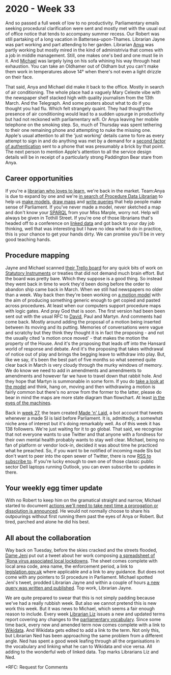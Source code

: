 # 2020 - Week 33

And so passed a full week of low to no productivity. Parliamentary emails seeking procedural clarification were sent and mostly met with the usual out of office notice that tends to accompany summer recess. Our Robert was still partaking of a long vacation in Battersea-upon-Thames. Librarian Jayne was part working and part attending to her garden. Librarian [Anya](https://twitter.com/bitten_) was partly working but mostly mired in the kind of administrivia that comes with a job in middle management. Still, one makes one's bed and one must lie in it. And [Michael](https://twitter.com/fantasticlife) was largely lying on his sofa whining his way through heat exhaustion. You can take an Oldhamer out of Oldham but you can't make them work in temperatures above 14° when there's not even a light drizzle on their face.

That said, Anya and Michael did make it back to the office. Mostly in search of air conditioning. The whole place had a vaguely Mary Celeste vibe with the newspaper shelf stacked high with quality journalism from the 13th March. And the Telegraph. And some posters about what to do if you thought you had flu. Which felt strangely quaint. They had thought the presence of air conditioning would lead to a sudden upsurge in productivity but had not reckoned with parliamentary wifi. Or Anya leaving her mobile telephone on the smoking step. So, much of Thursday was spent tethering to their one remaining phone and attempting to nuke the missing one. Apple's usual attention to all the 'just working' details came to fore as every attempt to sign in and do anything was met by a demand for a [second factor of authentication](https://en.wikipedia.org/wiki/Multi-factor_authentication) sent to a phone that was presumably a brick by that point. The next person to mention Apple's attention to all the service design details will be in receipt of a particularly strong Paddington Bear stare from Anya.

## Career opportunities

If you're a [librarian who loves to learn](https://twitter.com/commonslibrary/status/1293141863071875073), we're back in the market. Team:Anya is due to expand by one and we're [in search of Procedure Data Librarian](https://housesofparliament.tal.net/vx/appcentre-HouseOfCommons/brand-2/candidate/so/pm/1/pl/15/opp/1750-Procedure-Data-Librarian/en-GB) to help us [make models](https://ukparliament.github.io/ontologies/), [draw maps](https://ukparliament.github.io/ontologies/procedure/procedure-ontology.html#maps) and [write queries](https://ukparliament.github.io/ontologies/procedure/meta/queries/) that help people make sense of Parliament. If you've never made a model, never sketched a map and don't know your [SPARQL](https://en.wikipedia.org/wiki/SPARQL) from your Miss Marple, worry not. Help will always be given in Tothill Street. If you're one of those librarians that's headed off to a conference on [linked data](https://en.wikipedia.org/wiki/Linked_data) and got back to your day job thinking, well that was interesting but I have no idea what to do in practice, this is your chance to get your hands dirty. We can promise you'll be in very good teaching hands.

## Procedure mapping

Jayne and Michael scanned [their Trello board](https://trello.com/b/HRIwjNQD/parliament-procedure) for any quick bits of work on [Statutory Instruments](https://www.parliament.uk/site-information/glossary/statutory-instruments-sis/) or treaties that did not demand much brain effort. But the board was pretty bare. Which they suppose is a good thing. So instead they went back in time to work they'd been doing before the order to abandon ship came back in March. When we still had newspapers no older than a week. Way back then they're been working on [a motion model](https://trello.com/c/WomlE1oZ/82-generic-motion-model) with the aim of producing something generic enough to get copied and pasted across procedures. At least when our computers support procedure maps with logic gates. And pray God that is soon. The first version had been been sent out with the usual RFC to [David](https://twitter.com/clerkly), Paul and Martyn. And comments had come back. Mostly around adding the proposal of a motion being inserted between its moving and its putting. Memories of conversations were vague and scratchy but they think they thought it is in fact the proposing - and not the usually cited 'a motion once moved' - that makes the motion the property of the House. And it's the proposing that leads off into the Hansard world of response and debate. And it's the proposing that takes withdrawal of notice out of play and brings the begging leave to withdraw into play. But, like we say, it's been the best part of five months so what seemed quite clear back in March is very cloudy through the murky windows of memory. We do know we need to add in amendments and amendments to amendments and however far we have to travel down that rabbit hole. And they hope that Martyn is summonable in some form. If you do [take a look at the model](https://github.com/ukparliament/ontologies/blob/master/procedure/flowcharts/meta/motions/motion.png) and think, hang on, moving and then withdrawing a motion is fairly common but there's no arrow from the former to the latter, please do bear in mind the maps are more state diagram than flowchart. At least [in the eyes of the machines](https://github.com/ukparliament/ontologies/blob/master/procedure/flowcharts/meta/motions/motion.png).

Back in [week 27](https://ukparliament.github.io/ontologies/meta/weeknotes/2020/27/), the team created [Made 'n' Laid](https://twitter.com/madenlaid), a bot account that tweets whenever a made SI is laid before Parliament. It is, admittedly, a somewhat niche area of interest but it's doing remarkably well. As of this week it has 138 followers. We're just waiting for it to go global. That said, we recognise that not everyone wants to use Twitter and that anyone with a fondness for their own mental health probably wants to stay well clear. Michael, being no fan of platform or vendor lock-in, decided it was about time he practiced what he preached. So, if you want to be notified of incoming made SIs but don't want to peer into the open sewer of Twitter, there is now [RSS to subscribe to](https://made-n-laid.herokuapp.com/instruments.rss). If you're lucky enough to own one of those classic public sector Dell laptops running Outlook, you can even subscribe to updates in there. 

## Your weekly egg timer update

With no Robert to keep him on the gramatical straight and narrow, Michael started to document [actions we'll need to take next time a prorogation or dissolution is announced](http://parliament-calendar.herokuapp.com/meta/prorogation-and-dissolution). He would not normally choose to share his outpourings without first running them past the eyes of Anya or Robert. But tired, parched and alone he did his best.

## All about the collaboration

Way back on Tuesday, before the skies cracked and the streets flooded, [Dame Jeni](https://twitter.com/jenit) put out a tweet about her work composing [a spreadsheet of 'Rona virus associated local lockdowns](https://docs.google.com/spreadsheets/d/1HBVmvsQXrkQgySW_OiTQdrS8WGCXqgWnmZ43PPi0XgY/edit#gid=0). The sheet comes complete with local area code, area name, the enforcement period, a link to [legislation.gov.uk](https://www.legislation.gov.uk/) where applicable and a link to any guidance. But does not come with any pointers to SI procedure in Parliament. Michael spotted Jeni's tweet, prodded Librarian Jayne and within a couple of hours [a new query was written and published](https://ukparliament.github.io/ontologies/procedure/meta/queries/instrument-types/statutory-instruments/#made-statutory-instruments-bringing-in-local-coronavirus-restrictions-in-england). Top work, Librarian Jayne.

We are quite prepared to swear that this is not simply padding because we've had a really rubbish week. But also we cannot pretend this is new work this week. But it was news to Michael, which seems a fair enough reason to include. Every week [Librarian Liz](https://twitter.com/greensideknits) issues a new and updated terms report covering any changes to the [parliamentary vocabulary](http://www.data.parliament.uk/dataset/thesauri). Since some time back, every new and amended term now comes complete with a link to [Wikidata](https://www.wikidata.org/wiki/Wikidata:Main_Page). And Wikidata gets edited to add a link to the term. Not only this, but Librarian Ned has been approaching the same problem from a different angle. Ned has spent a good week leafing through all the organisations in the vocabulary and linking what he can to Wikidata and vice versa. All adding to the wonderful web of linked data. Top marks Librarians Liz and Ned.

*RFC: Request for Comments




